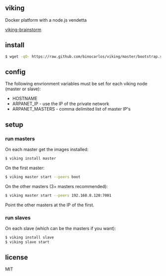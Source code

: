 viking
------

Docker platform with a node.js vendetta

[viking-brainstorm](https://github.com/binocarlos/viking-brainstorm)

## install

```bash
$ wget -qO- https://raw.github.com/binocarlos/viking/master/bootstrap.sh | sudo bash
```

## config

The following envrionment variables must be set for each viking node (master or slave):

 * HOSTNAME
 * ARPANET_IP - use the IP of the private network
 * ARPANET_MASTERS - comma delimited list of master IP's

## setup

### run masters

On each master get the images installed:

```bash
$ viking install master
```

On the first master:

```bash
$ viking master start --peers boot
```

On the other masters (3+ masters recommended):

```bash
$ viking master start --peers 192.168.8.120:7001
```

Point the other masters at the IP of the first.

### run slaves

On each slave (which can be the masters if you want):

```bash
$ viking install slave
$ viking slave start
```

## license

MIT